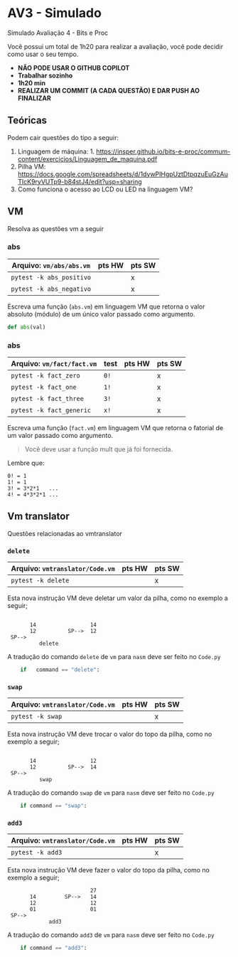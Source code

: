 # AV3 - Simulado

Simulado Avaliação 4 - Bits e Proc

Você possui um total de 1h20 para realizar a avaliação, você pode decidir
como usar o seu tempo.

- **NÃO PODE USAR O GITHUB COPILOT**
- **Trabalhar sozinho**
- **1h20 min**
- **REALIZAR UM COMMIT (A CADA QUESTÃO) E DAR PUSH AO FINALIZAR**

## Teóricas

Podem cair questões do tipo a seguir:

1. Linguagem de máquina: 1. https://insper.github.io/bits-e-proc/commum-content/exercicios/Linguagem_de_maquina.pdf
1. Pilha VM: https://docs.google.com/spreadsheets/d/1dywPIHgpUztDtpqzuEuGzAuTlcK9ryVUTp9-b84stJ4/edit?usp=sharing
1. Como funciona o acesso ao LCD ou LED na linguagem VM?

## VM

Resolva as questões vm a seguir

### abs

| Arquivo: `vm/abs/abs.vm` | pts HW | pts SW |
|--------------------------|--------|--------|
| `pytest -k abs_positivo` |        | x      |
| `pytest -k abs_negativo` |        | x      |

Escreva uma função (`abs.vm`) em linguagem VM que retorna o valor absoluto (módulo) de um único valor passado como argumento.

``` python
def abs(val)
```

### abs

| Arquivo: `vm/fact/fact.vm` | test | pts HW | pts SW |
|----------------------------|------|--------|--------|
| `pytest -k fact_zero`      | `0!` |        | x      |
| `pytest -k fact_one`       | `1!` |        | x      |
| `pytest -k fact_three`     | `3!` |        | x      |
| `pytest -k fact_generic`   | `x!` |        | x      |

Escreva uma função (`fact.vm`) em linguagem VM que retorna o fatorial de um valor passado como argumento.

> Você deve usar a função mult que já foi fornecida.

Lembre que:

``` text
0! = 1
1! = 1
3! = 3*2*1   ... 
4! = 4*3*2*1 ...
```

## Vm translator

Questões relacionadas ao vmtranslator

### `delete`

| Arquivo: `vmtranslator/Code.vm` | pts HW | pts SW |
|---------------------------------|--------|--------|
| `pytest -k delete`              |        | x      |

Esta nova instrução VM deve deletar um valor da pilha, como no exemplo a seguir;

``` text
   
       14                 14
       12          SP-->  12
 SP-->              
          delete
```

A tradução do comando `delete` de `vm` para `nasm` deve ser feito no `Code.py`

``` python
    if   command == "delete":
```

### `swap`

| Arquivo: `vmtranslator/Code.vm` | pts HW | pts SW |
|---------------------------------|--------|--------|
| `pytest -k swap`                |        | x      |

Esta nova instrução VM deve trocar o valor do topo da pilha, como no exemplo a seguir;

``` text
   
       14                 12
       12          SP-->  14
 SP-->              
          swap
```

A tradução do comando `swap` de `vm` para `nasm` deve ser feito no `Code.py`

``` python
    if command == "swap":
```

### `add3`

| Arquivo: `vmtranslator/Code.vm` | pts HW | pts SW |
|---------------------------------|--------|--------|
| `pytest -k add3`                |        | x      |

Esta nova instrução VM deve fazer o valor do topo da pilha, como no exemplo a seguir;

``` text
                          27
       14         SP-->   14
       12                 12
       01                 01
 SP-->              
             add3
```

A tradução do comando `add3` de `vm` para `nasm` deve ser feito no `Code.py`

``` python
    if command == "add3":
```
